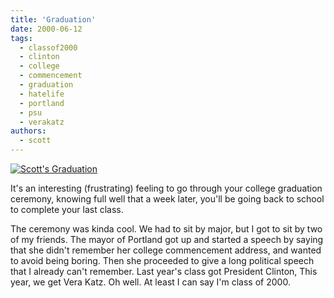 ```yaml
---
title: 'Graduation'
date: 2000-06-12
tags:
  - classof2000
  - clinton
  - college
  - commencement
  - graduation
  - hatelife
  - portland
  - psu
  - verakatz
authors:
  - scott
---
```


[![Scott's Graduation](/images/219248341_23ae203be3.jpg)](http://www.flickr.com/photos/spaceninja/219248341/)

It's an interesting (frustrating) feeling to go through your college graduation ceremony, knowing full well that a week later, you'll be going back to school to complete your last class.

The ceremony was kinda cool. We had to sit by major, but I got to sit by two of my friends. The mayor of Portland got up and started a speech by saying that she didn't remember her college commencement address, and wanted to avoid being boring. Then she proceeded to give a long political speech that I already can't remember. Last year's class got President Clinton, This year, we get Vera Katz. Oh well. At least I can say I'm class of 2000.
